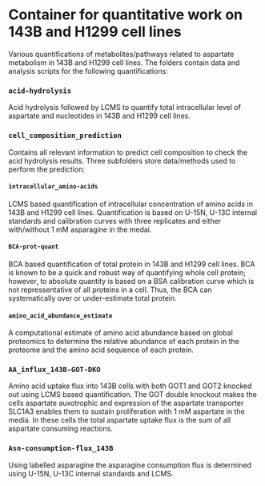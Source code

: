 # Container for quantitative work on 143B and H1299 cell lines
Various quantifications of metabolites/pathways related to aspartate metabolism in 143B and H1299 cell lines.
The folders contain data and analysis scripts for the following quantifications:


### `acid-hydrolysis`
Acid hydrolysis followed by LCMS to quantify total intracellular level of aspartate and nucleotides in 143B and H1299 cell lines.

### `cell_composition_prediction`
Contains all relevant information to predict cell composition to check the acid hydrolysis results.
Three subfolders store data/methods used to perform the prediction:

#### `intracellular_amino-acids`
LCMS based quantification of intracellular concentration of amino acids in 143B and H1299 cell lines.
Quantification is based on U-15N, U-13C internal standards and calibration curves with three replicates and either with/without 1 mM asparagine in the medai.

#### `BCA-prot-quant`
BCA based quantification of total protein in 143B and H1299 cell lines.
BCA is known to be a quick and robust way of quantifying whole cell protein; however, to absolute quantity is based on a BSA calibration curve which is not repressentative of all proteins in a cell.
Thus, the BCA can systematically over or under-estimate total protein.

#### `amino_acid_abundance_estimate`
A computational estimate of amino acid abundance based on global proteomics to determine the relative abundance of each protein in the proteome and the amino acid sequence of each protein.

### `AA_influx_143B-GOT-DKO`
Amino acid uptake flux into 143B cells with both GOT1 and GOT2 knocked out using LCMS based quantification.
The GOT double knockout makes the cells aspartate auxotrophic and expression of the aspartate transporter SLC1A3 enables them to sustain proliferation with 1 mM aspartate in the media.
In these cells the total aspartate uptake flux is the sum of all aspartate consuming reactions.

### `Asn-consumption-flux_143B`
Using labelled asparagine the asparagine consumption flux is determined using U-15N, U-13C internal standards and LCMS.




